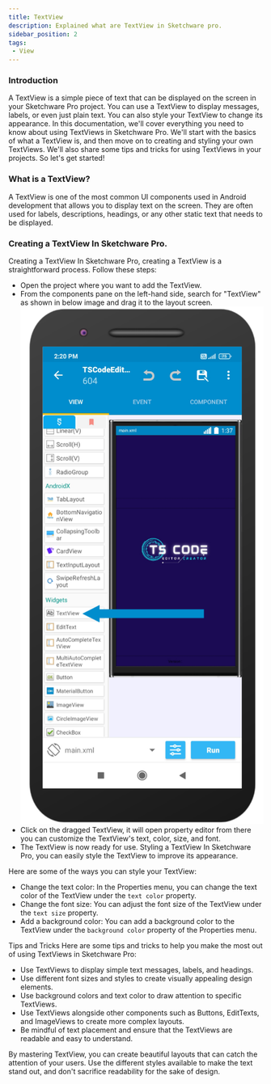 ```yaml
---
title: TextView
description: Explained what are TextView in Sketchware pro.
sidebar_position: 2
tags:
 - View
---
```


### Introduction
A TextView is a simple piece of text that can be displayed on the screen in your Sketchware Pro project. You can use a TextView to display messages, labels, or even just plain text. You can also style your TextView to change its appearance.
In this documentation, we'll cover everything you need to know about using TextViews in Sketchware Pro. We'll start with the basics of what a TextView is, and then move on to creating and styling your own TextViews. We'll also share some tips and tricks for using TextViews in your projects. So let's get started!

### What is a TextView?
A TextView is one of the most common UI components used in Android development that allows you to display text on the screen. They are often used for labels, descriptions, headings, or any other static text that needs to be displayed.

### Creating a TextView In Sketchware Pro.
Creating a TextView In Sketchware Pro, creating a TextView is a straightforward process. Follow these steps: 
- Open the project where you want to add the TextView.
- From the components pane on the left-hand side, search for "TextView" as shown in below image and drag it to the layout screen.
![TextView](img/TextView.png)
- Click on the dragged TextView, it will open property editor from there you can customize the TextView's text, color, size, and font.
- The TextView is now ready for use. Styling a TextView In Sketchware Pro, you can easily style the TextView to improve its appearance.

Here are some of the ways you can style your TextView:
- Change the text color: In the Properties menu, you can change the text color of the TextView under the `text color` property.
- Change the font size: You can adjust the font size of the TextView under the `text size` property.
- Add a background color: You can add a background color to the TextView under the `background color` property of the Properties menu.

Tips and Tricks Here are some tips and tricks to help you make the most out of using TextViews in Sketchware Pro:
- Use TextViews to display simple text messages, labels, and headings.
- Use different font sizes and styles to create visually appealing design elements.
- Use background colors and text color to draw attention to specific TextViews.
- Use TextViews alongside other components such as Buttons, EditTexts, and ImageViews to create more complex layouts.
- Be mindful of text placement and ensure that the TextViews are readable and easy to understand.

By mastering TextView, you can create beautiful layouts that can catch the attention of your users. Use the different styles available to make the text stand out, and don't sacrifice readability for the sake of design.